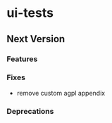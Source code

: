 # ui-tests

## Next Version
### Features

### Fixes
- remove custom agpl appendix

### Deprecations
